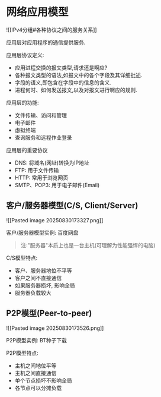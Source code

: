 # 网络应用模型

![[IPv4分组#各种协议之间的服务关系]]

应⽤层对应⽤程序的通信提供服务.

应⽤层协议定义:

- 应⽤进程交换的报⽂类型,请求还是啊应?
- 各种报⽂类型的语法,如报⽂中的各个字段及其详细批述.
- 字段的语义,即包含在字段中的信息的含义.
- 进程何时、如何发送报⽂,以及对报⽂进⾏啊应的规则.

应⽤层的功能:

- ⽂件传输、访问和管理
- 电⼦邮件
- 虙拟终端
- 查询服务和远程作业登录

应用层的重要协议

- DNS: 将域名(网址)转换为IP地址
- FTP: 用于文件传输
- HTTP: 常用于浏览网页
- SMTP、POP3: 用于电子邮件(Email)

## 客户/服务器模型(C/S, Client/Server)

![[Pasted image 20250830173327.png]]

客户/服务器模型实例: 百度网盘

> 注:"服务器"本质上也是一台主机(可理解为性能强悍的电脑)

C/S模型特点:

- 客户、服务器地位不平等
- 客户之间不直接通信
- 如果服务器损坏, 影响全局
- 服务器负载较大

## P2P模型(Peer-to-peer)

![[Pasted image 20250830173526.png]]

P2P模型实例: BT种子下载

P2P模型特点:

- 主机之间地位平等
- 主机之间直接通信
- 单个节点损坏不影响全局
- 各节点可以分摊负载
